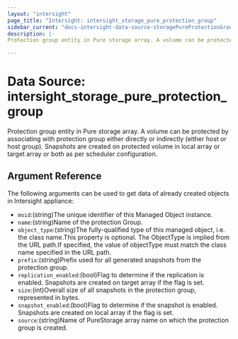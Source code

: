 ```yaml
---
layout: "intersight"
page_title: "Intersight: intersight_storage_pure_protection_group"
sidebar_current: "docs-intersight-data-source-storagePureProtectionGroup"
description: |-
Protection group entity in Pure storage array. A volume can be protected by associating with protection group either directly or indirectly (either host or host group). Snapshots are created on protected volume in local array or target array or both as per scheduler configuration.

---
```


# Data Source: intersight_storage_pure_protection_group
Protection group entity in Pure storage array. A volume can be protected by associating with protection group either directly or indirectly (either host or host group). Snapshots are created on protected volume in local array or target array or both as per scheduler configuration.

## Argument Reference
The following arguments can be used to get data of already created objects in Intersight appliance:
* `moid`:(string)The unique identifier of this Managed Object instance.
* `name`:(string)Name of the protection Group.
* `object_type`:(string)The fully-qualified type of this managed object, i.e. the class name.This property is optional. The ObjectType is implied from the URL path.If specified, the value of objectType must match the class name specified in the URL path.
* `prefix`:(string)Prefix used for all generated snapshots from the protection group.
* `replication_enabled`:(bool)Flag to determine if the replication is enabled. Snapshots are created on target array if the flag is set.
* `size`:(int)Overall size of all snapshots in the protection group, represented in bytes.
* `snapshot_enabled`:(bool)Flag to determine if the snapshot is enabled. Snapshots are created on local array if the flag is set.
* `source`:(string)Name of PureStorage array name on which the protection group is created.
